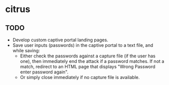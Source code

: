 # citrus

## TODO
- Develop custom captive portal landing pages.
- Save user inputs (passwords) in the captive portal to a text file, and while saving:
  - Either check the passwords against a capture file (if the user has one), then immediately end the attack if a password matches. If not a match, redirect to an HTML page that displays "Wrong Password enter password again".
  - Or simply close immediately if no capture file is available.
